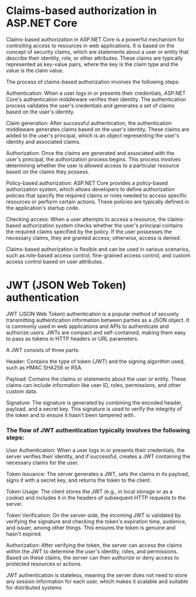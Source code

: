 # Claims-based authorization in ASP.NET Core
Claims-based authorization in ASP.NET Core is a powerful mechanism for controlling access to resources in web applications. 
It is based on the concept of security claims, which are statements about a user or entity that describe their identity, role, or other attributes.
These claims are typically represented as key-value pairs, where the key is the claim type and the value is the claim value.

The process of claims-based authorization involves the following steps:

Authentication: When a user logs in or presents their credentials, ASP.NET Core's authentication middleware verifies their identity. The authentication process validates the user's credentials and generates a set of claims based on the user's identity.

Claim generation: After successful authentication, the authentication middleware generates claims based on the user's identity. These claims are added to the user's principal, which is an object representing the user's identity and associated claims.

Authorization: Once the claims are generated and associated with the user's principal, the authorization process begins. This process involves determining whether the user is allowed access to a particular resource based on the claims they possess.

Policy-based authorization: ASP.NET Core provides a policy-based authorization system, which allows developers to define authorization policies that specify the required claims or roles needed to access specific resources or perform certain actions. These policies are typically defined in the application's startup code.

Checking access: When a user attempts to access a resource, the claims-based authorization system checks whether the user's principal contains the required claims specified by the policy. If the user possesses the necessary claims, they are granted access; otherwise, access is denied.

Claims-based authorization is flexible and can be used in various scenarios, such as role-based access control, fine-grained access control, and custom access control based on user attributes.

# JWT (JSON Web Token) authentication

JWT (JSON Web Token) authentication is a popular method of securely transmitting authentication information between parties as a JSON object. It is commonly used in web applications and APIs to authenticate and authorize users. JWTs are compact and self-contained, making them easy to pass as tokens in HTTP headers or URL parameters.

A JWT consists of three parts:

 Header: Contains the type of token (JWT) and the signing algorithm used, such as HMAC SHA256 or RSA.

 Payload: Contains the claims or statements about the user or entity. These claims can include information like user ID, roles, permissions, and other custom data.

Signature: The signature is generated by combining the encoded header, payload, and a secret key. This signature is used to verify the integrity of the token and to ensure it hasn't been tampered with.


### The flow of JWT authentication typically involves the following steps:

 User Authentication: When a user logs in or presents their credentials, the server verifies their identity, and if successful, creates a JWT containing the necessary claims for the user.
 
 Token Issuance: The server generates a JWT, sets the claims in its payload, signs it with a secret key, and returns the token to the client.

 Token Usage: The client stores the JWT (e.g., in local storage or as a cookie) and includes it in the headers of subsequent HTTP requests to the server.

Token Verification: On the server-side, the incoming JWT is validated by verifying the signature and checking the token's expiration time, audience, and issuer, among other things. This ensures the token is genuine and hasn't expired.

Authorization: After verifying the token, the server can access the claims within the JWT to determine the user's identity, roles, and permissions. Based on these claims, the server can then authorize or deny access to protected resources or actions.

JWT authentication is stateless, meaning the server does not need to store any session information for each user, which makes it scalable and suitable for distributed systems
